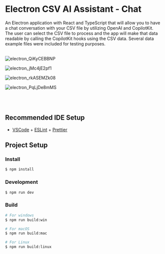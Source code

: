# Electron CSV AI Assistant - Chat

An Electron application with React and TypeScript that will allow you to have a chat conversation with your CSV file by utilizing OpenAI and
CopilotKit. The user can select the CSV file to process and the app will make that data readable by calling the CopilotKit hooks using the
CSV data. Several data example files were included for testing purposes.
<br><br>


![electron_QiKyCEBBNP](https://github.com/amafjarkasi/electron-csv-ai-assistant/assets/65797881/28fba778-28db-4128-81f6-8c5d420b0865)

![electron_jMc4jE2pf1](https://github.com/amafjarkasi/electron-csv-ai-assistant/assets/65797881/298bba8e-f2e3-43dd-bb90-157f31a089d0)

![electron_rkASEMZk08](https://github.com/amafjarkasi/electron-csv-ai-assistant/assets/65797881/0ad38422-d2de-498d-9a75-a09072088c07)

![electron_PqLjDe8mMS](https://github.com/amafjarkasi/electron-csv-ai-assistant/assets/65797881/134f5d97-e010-4f46-b036-66bbe202a0da)

<br><br>

## Recommended IDE Setup

- [VSCode](https://code.visualstudio.com/) + [ESLint](https://marketplace.visualstudio.com/items?itemName=dbaeumer.vscode-eslint) + [Prettier](https://marketplace.visualstudio.com/items?itemName=esbenp.prettier-vscode)

## Project Setup

### Install

```bash
$ npm install
```

### Development

```bash
$ npm run dev
```

### Build

```bash
# For windows
$ npm run build:win

# For macOS
$ npm run build:mac

# For Linux
$ npm run build:linux
```
